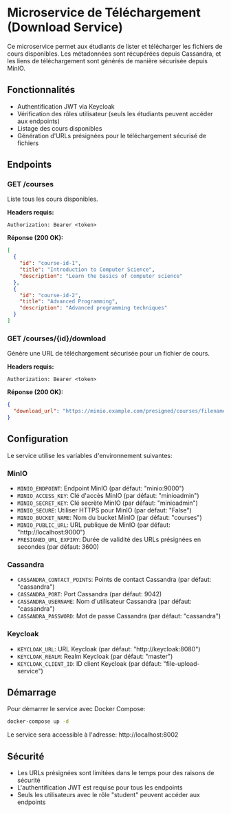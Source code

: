 # Microservice de Téléchargement (Download Service)

Ce microservice permet aux étudiants de lister et télécharger les fichiers de cours disponibles. Les métadonnées sont récupérées depuis Cassandra, et les liens de téléchargement sont générés de manière sécurisée depuis MinIO.

## Fonctionnalités

- Authentification JWT via Keycloak
- Vérification des rôles utilisateur (seuls les étudiants peuvent accéder aux endpoints)
- Listage des cours disponibles
- Génération d'URLs présignées pour le téléchargement sécurisé de fichiers

## Endpoints

### GET /courses

Liste tous les cours disponibles.

**Headers requis:**
```
Authorization: Bearer <token>
```

**Réponse (200 OK):**
```json
[
  {
    "id": "course-id-1",
    "title": "Introduction to Computer Science",
    "description": "Learn the basics of computer science"
  },
  {
    "id": "course-id-2",
    "title": "Advanced Programming",
    "description": "Advanced programming techniques"
  }
]
```

### GET /courses/{id}/download

Génère une URL de téléchargement sécurisée pour un fichier de cours.

**Headers requis:**
```
Authorization: Bearer <token>
```

**Réponse (200 OK):**
```json
{
  "download_url": "https://minio.example.com/presigned/courses/filename.pdf"
}
```

## Configuration

Le service utilise les variables d'environnement suivantes:

### MinIO
- `MINIO_ENDPOINT`: Endpoint MinIO (par défaut: "minio:9000")
- `MINIO_ACCESS_KEY`: Clé d'accès MinIO (par défaut: "minioadmin")
- `MINIO_SECRET_KEY`: Clé secrète MinIO (par défaut: "minioadmin")
- `MINIO_SECURE`: Utiliser HTTPS pour MinIO (par défaut: "False")
- `MINIO_BUCKET_NAME`: Nom du bucket MinIO (par défaut: "courses")
- `MINIO_PUBLIC_URL`: URL publique de MinIO (par défaut: "http://localhost:9000")
- `PRESIGNED_URL_EXPIRY`: Durée de validité des URLs présignées en secondes (par défaut: 3600)

### Cassandra
- `CASSANDRA_CONTACT_POINTS`: Points de contact Cassandra (par défaut: "cassandra")
- `CASSANDRA_PORT`: Port Cassandra (par défaut: 9042)
- `CASSANDRA_USERNAME`: Nom d'utilisateur Cassandra (par défaut: "cassandra")
- `CASSANDRA_PASSWORD`: Mot de passe Cassandra (par défaut: "cassandra")

### Keycloak
- `KEYCLOAK_URL`: URL Keycloak (par défaut: "http://keycloak:8080")
- `KEYCLOAK_REALM`: Realm Keycloak (par défaut: "master")
- `KEYCLOAK_CLIENT_ID`: ID client Keycloak (par défaut: "file-upload-service")

## Démarrage

Pour démarrer le service avec Docker Compose:

```bash
docker-compose up -d
```

Le service sera accessible à l'adresse: http://localhost:8002

## Sécurité

- Les URLs présignées sont limitées dans le temps pour des raisons de sécurité
- L'authentification JWT est requise pour tous les endpoints
- Seuls les utilisateurs avec le rôle "student" peuvent accéder aux endpoints
